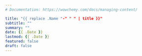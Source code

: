 ```yaml
---
# Documentation: https://wowchemy.com/docs/managing-content/

title: "{{ replace .Name "-" " " | title }}"
subtitle: ""
summary: ""
date: {{ .Date }}
lastmod: {{ .Date }}
featured: false
draft: false
---
```


